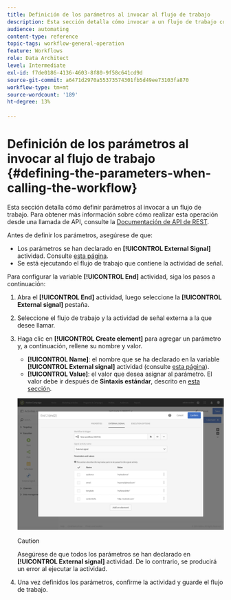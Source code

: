 ```yaml
---
title: Definición de los parámetros al invocar al flujo de trabajo
description: Esta sección detalla cómo invocar a un flujo de trabajo con parámetros externos.
audience: automating
content-type: reference
topic-tags: workflow-general-operation
feature: Workflows
role: Data Architect
level: Intermediate
exl-id: f7de0186-4136-4603-8f80-9f58c641cd9d
source-git-commit: a6471d2970a55373574301fb5d49ee73103fa870
workflow-type: tm+mt
source-wordcount: '189'
ht-degree: 13%

---
```


# Definición de los parámetros al invocar al flujo de trabajo {#defining-the-parameters-when-calling-the-workflow}

Esta sección detalla cómo definir parámetros al invocar a un flujo de trabajo. Para obtener más información sobre cómo realizar esta operación desde una llamada de API, consulte la [Documentación de API de REST](../../api/using/triggering-a-signal-activity.md).

Antes de definir los parámetros, asegúrese de que:

* Los parámetros se han declarado en **[!UICONTROL External Signal]** actividad. Consulte [esta página](../../automating/using/declaring-parameters-external-signal.md).
* Se está ejecutando el flujo de trabajo que contiene la actividad de señal.

Para configurar la variable **[!UICONTROL End]** actividad, siga los pasos a continuación:

1. Abra el **[!UICONTROL End]** actividad, luego seleccione la **[!UICONTROL External signal]** pestaña.
1. Seleccione el flujo de trabajo y la actividad de señal externa a la que desee llamar.
1. Haga clic en **[!UICONTROL Create element]** para agregar un parámetro y, a continuación, rellene su nombre y valor.

   * **[!UICONTROL Name]**: el nombre que se ha declarado en la variable **[!UICONTROL External signal]** actividad (consulte [esta página](../../automating/using/declaring-parameters-external-signal.md)).
   * **[!UICONTROL Value]**: el valor que desea asignar al parámetro. El valor debe ir después de **Sintaxis estándar**, descrito en [esta sección](../../automating/using/advanced-expression-editing.md#standard-syntax).

   ![](assets/extsignal_definingparameters_2.png)

   >[!CAUTION]
   >
   >Asegúrese de que todos los parámetros se han declarado en **[!UICONTROL External signal]** actividad. De lo contrario, se producirá un error al ejecutar la actividad.

1. Una vez definidos los parámetros, confirme la actividad y guarde el flujo de trabajo.
